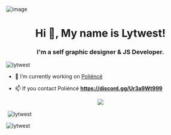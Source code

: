 ![image](https://media.discordapp.net/attachments/864201025047887932/876570518822744084/westvalorantbannergri.png) 
<h1 align="center">Hi 👋, My name is Lytwest!</h1>
<h3 align="center">I'm a self graphic designer & JS Developer.</h3>

<p align="left"> <img src="https://komarev.com/ghpvc/?username=lytwest&label=Profile%20views&color=deff00&style=flat" alt="lytwest" /> </p>


- 🔭 I’m currently working on [Poliéncé](https://top.gg/bot/834768434574786561)


- 📫 If you contact Poliéncé **https://discord.gg/Ur3a9Wt999** 

<div align="center">
    <a href="https://discord.gg/Ur3a9Wt999" title="Discord Profile"><img src="https://lanyard-profile-readme.vercel.app/api/847828666671038464"></a>
</div>


<p>&nbsp;<img align="center" src="https://github-readme-stats.vercel.app/api?username=lytwest&show_icons=true&theme=apprentice&locale=en" alt="lytwest" /></p>

<p><img align="center" src="https://github-readme-streak-stats.herokuapp.com/?user=lytwesta&theme=apprentice" alt="lytwest" /></p>
